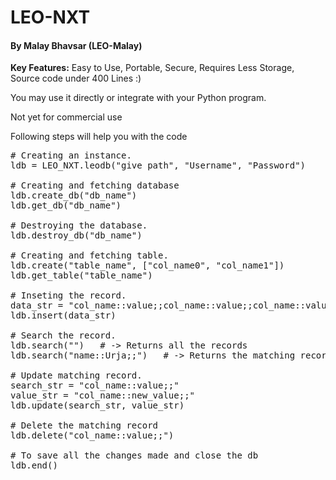 # LEO-NXT <Python-localDB>

#### By Malay Bhavsar (LEO-Malay)

<p><b>Key Features:</b> Easy to Use, Portable, Secure, Requires Less Storage, Source code under 400 Lines :)</p>
<p>You may use it directly or integrate with your Python program.</p>
<p>Not yet for commercial use</p>
<p>Following steps will help you with the code</p>

<pre>
# Creating an instance.
ldb = LEO_NXT.leodb("give path", "Username", "Password")

# Creating and fetching database
ldb.create_db("db_name")
ldb.get_db("db_name")

# Destroying the database.
ldb.destroy_db("db_name")

# Creating and fetching table.
ldb.create("table_name", ["col_name0", "col_name1"])
ldb.get_table("table_name")

# Inseting the record.
data_str = "col_name::value;;col_name::value;;col_name::value;;"
ldb.insert(data_str)

# Search the record.
ldb.search("")   # -> Returns all the records
ldb.search("name::Urja;;")   # -> Returns the matching records

# Update matching record.
search_str = "col_name::value;;"
value_str = "col_name::new_value;;"
ldb.update(search_str, value_str)

# Delete the matching record
ldb.delete("col_name::value;;")

# To save all the changes made and close the db
ldb.end()
</pre>
